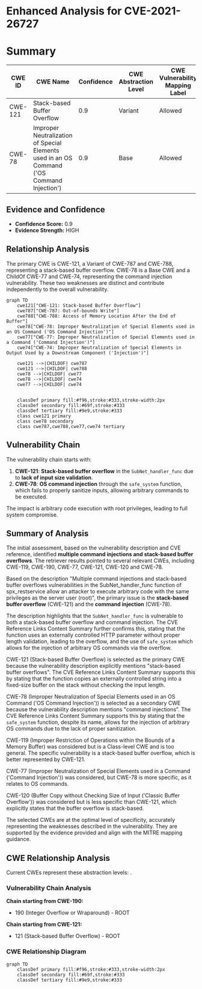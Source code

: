 # Enhanced Analysis for CVE-2021-26727

# Summary
| CWE ID | CWE Name | Confidence | CWE Abstraction Level | CWE Vulnerability Mapping Label | CWE-Vulnerability Mapping Notes |
|---|---|---|---|---|---|
| CWE-121 | Stack-based Buffer Overflow | 0.9 | Variant | Allowed | Primary CWE |
| CWE-78 | Improper Neutralization of Special Elements used in an OS Command ('OS Command Injection') | 0.9 | Base | Allowed | Secondary CWE |

## Evidence and Confidence

*   **Confidence Score:** 0.9
*   **Evidence Strength:** HIGH

## Relationship Analysis
The primary CWE is CWE-121, a Variant of CWE-787 and CWE-788, representing a stack-based buffer overflow. CWE-78 is a Base CWE and a ChildOf CWE-77 and CWE-74, representing the command injection vulnerability. These two weaknesses are distinct and contribute independently to the overall vulnerability.

```mermaid
graph TD
    cwe121["CWE-121: Stack-based Buffer Overflow"]
    cwe787["CWE-787: Out-of-bounds Write"]
    cwe788["CWE-788: Access of Memory Location After the End of Buffer"]
    cwe78["CWE-78: Improper Neutralization of Special Elements used in an OS Command ('OS Command Injection')"]
    cwe77["CWE-77: Improper Neutralization of Special Elements used in a Command ('Command Injection')"]
    cwe74["CWE-74: Improper Neutralization of Special Elements in Output Used by a Downstream Component ('Injection')"]

    cwe121 -->|CHILDOF| cwe787
    cwe121 -->|CHILDOF| cwe788
    cwe78 -->|CHILDOF| cwe77
    cwe78 -->|CHILDOF| cwe74
    cwe77 -->|CHILDOF| cwe74
    

    classDef primary fill:#f96,stroke:#333,stroke-width:2px
    classDef secondary fill:#69f,stroke:#333
    classDef tertiary fill:#9e9,stroke:#333
    class cwe121 primary
    class cwe78 secondary
    class cwe787,cwe788,cwe77,cwe74 tertiary
```

## Vulnerability Chain
The vulnerability chain starts with:
1.  **CWE-121**: **Stack-based buffer overflow** in the `SubNet_handler_func` due to **lack of input size validation**.
2.  **CWE-78**: **OS command injection** through the `safe_system` function, which fails to properly sanitize inputs, allowing arbitrary commands to be executed.

The impact is arbitrary code execution with root privileges, leading to full system compromise.

## Summary of Analysis
The initial assessment, based on the vulnerability description and CVE reference, identified **multiple command injections and stack-based buffer overflows**. The retriever results pointed to several relevant CWEs, including CWE-119, CWE-190, CWE-77, CWE-121, CWE-120 and CWE-78.

Based on the description "Multiple command injections and stack-based buffer overflows vulnerabilities in the SubNet_handler_func function of spx_restservice allow an attacker to execute arbitrary code with the same privileges as the server user (root)", the primary issue is the **stack-based buffer overflow** (CWE-121) and the **command injection** (CWE-78).

The description highlights that the `SubNet_handler_func` is vulnerable to both a stack-based buffer overflow and command injection. The CVE Reference Links Content Summary further confirms this, stating that the function uses an externally controlled HTTP parameter without proper length validation, leading to the overflow, and the use of `safe_system` which allows for the injection of arbitrary OS commands via the overflow.

CWE-121 (Stack-based Buffer Overflow) is selected as the primary CWE because the vulnerability description explicitly mentions "stack-based buffer overflows". The CVE Reference Links Content Summary supports this by stating that the function copies an externally controlled string into a fixed-size buffer on the stack without checking the input length.

CWE-78 (Improper Neutralization of Special Elements used in an OS Command ('OS Command Injection')) is selected as a secondary CWE because the vulnerability description mentions "command injections". The CVE Reference Links Content Summary supports this by stating that the `safe_system` function, despite its name, allows for the injection of arbitrary OS commands due to the lack of proper sanitization.

CWE-119 (Improper Restriction of Operations within the Bounds of a Memory Buffer) was considered but is a Class-level CWE and is too general. The specific vulnerability is a stack-based buffer overflow, which is better represented by CWE-121.

CWE-77 (Improper Neutralization of Special Elements used in a Command ('Command Injection')) was considered, but CWE-78 is more specific, as it relates to OS commands.

CWE-120 (Buffer Copy without Checking Size of Input ('Classic Buffer Overflow')) was considered but is less specific than CWE-121, which explicitly states that the buffer overflow is stack-based.

The selected CWEs are at the optimal level of specificity, accurately representing the weaknesses described in the vulnerability. They are supported by the evidence provided and align with the MITRE mapping guidance.


## CWE Relationship Analysis

Current CWEs represent these abstraction levels: .


### Vulnerability Chain Analysis

**Chain starting from CWE-190:**
- 190 (Integer Overflow or Wraparound) - ROOT


**Chain starting from CWE-121:**
- 121 (Stack-based Buffer Overflow) - ROOT



### CWE Relationship Diagram

```mermaid
graph TD
    classDef primary fill:#f96,stroke:#333,stroke-width:2px
    classDef secondary fill:#69f,stroke:#333
    classDef tertiary fill:#9e9,stroke:#333
```